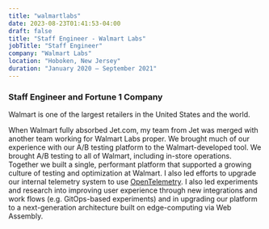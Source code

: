 ```yaml
---
title: "walmartlabs"
date: 2023-08-23T01:41:53-04:00
draft: false
title: "Staff Engineer - Walmart Labs"
jobTitle: "Staff Engineer"
company: "Walmart Labs"
location: "Hoboken, New Jersey"
duration: "January 2020 – September 2021"
---
```


### Staff Engineer and Fortune 1 Company

Walmart is one of the largest retailers in the United States and the world.

When Walmart fully absorbed Jet.com, my team from Jet was merged with another team working for Walmart Labs proper. We brought much of our experience with our A/B testing platform to the Walmart-developed tool. We brought A/B testing to all of Walmart, including in-store operations. Together we built a single, performant platform that supported a growing culture of testing and optimization at Walmart. I also led efforts to upgrade our internal telemetry system to use [OpenTelemetry](https://opentelemetry.io/). I also led experiments and research into improving user experience through new integrations and work flows (e.g. GitOps-based experiments) and in upgrading our platform to a next-generation architecture built on edge-computing via Web Assembly.
